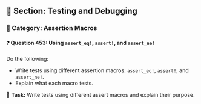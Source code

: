 ## 📘 Section: Testing and Debugging  
### 🔹 Category: Assertion Macros  
#### ❓ Question 453: Using `assert_eq!`, `assert!`, and `assert_ne!`

Do the following:

- Write tests using different assertion macros: `assert_eq!`, `assert!`, and `assert_ne!`.
- Explain what each macro tests.

🔧 **Task:** Write tests using different assert macros and explain their purpose.
